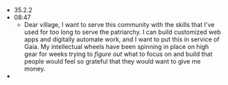 - 35.2.2
- 08:47
	- Dear village, I want to serve this community with the skills that I've used for too long to serve the patriarchy. I can build customized web apps and digitally automate work, and I want to put this in service of Gaia. My intellectual wheels have been spinning in place on high gear for weeks trying to _figure out_ what to focus on and build that people would feel so grateful that they would want to give me money.
-